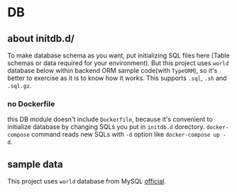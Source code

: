 # DB
## about initdb.d/
To make database schema as you want, put initializing SQL files here (Table schemas or data required for your environment).
But this project uses `world` database below within backend ORM sample code(with `TypeORM`), so it's better to exercise as it is to know how it works.
This supports `.sql`, `.sh` and `.sql.gz`. 

### no Dockerfile
this DB module doesn't include `Dockerfile`, because it's convenient to initialize database by changing SQLs you put in `initdb.d` dorectory.
`docker-compose` command reads new SQLs with `-d` option like `docker-compose up -d`.

## sample data
This project uses `world` database from MySQL [official](https://dev.mysql.com/doc/index-other.html).
